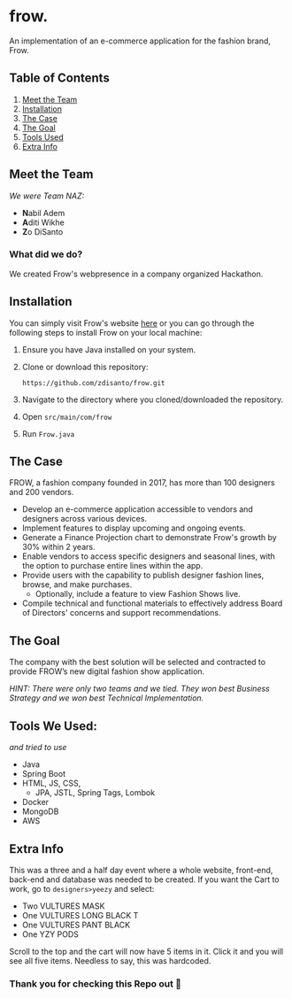 # frow.
An implementation of an e-commerce application for the fashion brand, Frow.

## Table of Contents
1. [Meet the Team](#meet-the-team)
2. [Installation](#installation)
3. [The Case](#the-case)
4. [The Goal](#the-goal)
5. [Tools Used](#tools-we-used)
6. [Extra Info](#extra-info)

## Meet the Team
<i>We were Team NAZ:</i>
- <b>N</b>abil Adem
- <b>A</b>diti Wikhe
- <b>Z</b>o DiSanto

### What did we do? 
We created Frow's webpresence in a company organized Hackathon.

## Installation
You can simply visit Frow's website [here](https://zdisanto.github.io/frow/index/index.html) or you can go through the following steps to install Frow on your local machine:
1. Ensure you have Java installed on your system.
2. Clone or download this repository:
   
    ```https://github.com/zdisanto/frow.git```

4. Navigate to the directory where you cloned/downloaded the repository.
5. Open ```src/main/com/frow```
6. Run ```Frow.java```

## The Case
FROW, a fashion company founded in 2017, has more than 100 designers and 200 
vendors. 
- Develop an e-commerce application accessible to vendors and designers across various devices.
- Implement features to display upcoming and ongoing events.
- Generate a Finance Projection chart to demonstrate Frow's growth by 30% within 2 years.
- Enable vendors to access specific designers and seasonal lines, with the option to purchase entire lines within the app.
- Provide users with the capability to publish designer fashion lines, browse, and make purchases.
   - Optionally, include a feature to view Fashion Shows live.
- Compile technical and functional materials to effectively address Board of Directors' concerns and support recommendations.
  
## The Goal
The company with the best solution will be selected and contracted to provide FROW’s new digital fashion show application.

<i>HINT: There were only two teams and we tied. They won best Business Strategy and we won best Technical Implementation.</i>

## Tools We Used:
<i>and tried to use</i>
- Java
- Spring Boot
- HTML, JS, CSS,
  - JPA, JSTL, Spring Tags, Lombok
- Docker
- MongoDB
- AWS
  
## Extra Info
This was a three and a half day event where a whole website, front-end, back-end and database was needed to be created. If you want the Cart to work, go to ```designers>yeezy``` and select:
- Two VULTURES MASK
- One VULTURES LONG BLACK T
- One VULTURES PANT BLACK
- One YZY PODS
  
Scroll to the top and the cart will now have 5 items in it. Click it and you will see all five items. Needless to say, this was hardcoded.

### Thank you for checking this Repo out 👋
